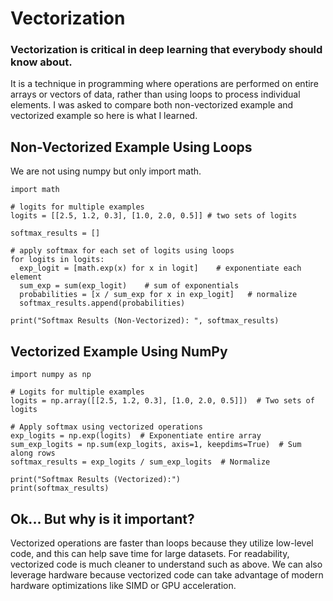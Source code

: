# Vectorization 

### Vectorization is critical in deep learning that everybody should know about.

It is a technique in programming where operations are performed on entire arrays or vectors of data, rather than using loops to process individual elements. I was asked to compare both non-vectorized example and vectorized example so here is what I learned. 

## Non-Vectorized Example Using Loops 

We are not using numpy but only import math. 

    import math 

    # logits for multiple examples 
    logits = [[2.5, 1.2, 0.3], [1.0, 2.0, 0.5]] # two sets of logits 

    softmax_results = []

    # apply softmax for each set of logits using loops 
    for logits in logits: 
      exp_logit = [math.exp(x) for x in logit]    # exponentiate each element 
      sum_exp = sum(exp_logit)    # sum of exponentials 
      probabilities = [x / sum_exp for x in exp_logit]   # normalize
      softmax_results.append(probabilities)

    print("Softmax Results (Non-Vectorized): ", softmax_results)

## Vectorized Example Using NumPy

    import numpy as np

    # Logits for multiple examples
    logits = np.array([[2.5, 1.2, 0.3], [1.0, 2.0, 0.5]])  # Two sets of logits

    # Apply softmax using vectorized operations
    exp_logits = np.exp(logits)  # Exponentiate entire array
    sum_exp_logits = np.sum(exp_logits, axis=1, keepdims=True)  # Sum along rows
    softmax_results = exp_logits / sum_exp_logits  # Normalize

    print("Softmax Results (Vectorized):")
    print(softmax_results)

## Ok... But why is it important?

Vectorized operations are faster than loops because they utilize low-level code, and this can help save time for large datasets. For readability, vectorized code is much cleaner to understand such as above. We can also leverage hardware because vectorized code can take advantage of modern hardware optimizations like SIMD or GPU acceleration.

